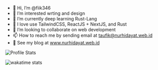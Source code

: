 - 👋 Hi, I’m @fiik346
- 👀 I’m  interested wrting and design
- 🌱 I’m currently deep learning Rust-Lang
- 🎨 I love use TailwindCSS, ReactJS + NextJS, and Rust
- 💞️ I’m looking to collaborate on web development
- 📫 How to reach me by sending email at taufik@nurhidayat.web.id
- 📃 See my blog at www.nurhidayat.web.id

![Profile Stats](https://github-readme-stats-eight-kappa-73.vercel.app/api?username=fiik346&theme=tokyonight&layout=compact)

![wakatime stats](https://github-readme-stats-eight-kappa-73.vercel.app/api/wakatime?username=@fik346&layout=compact&theme=tokyonight)
<!---
fiik346/fiik346 is a ✨ special ✨ repository because its `README.md` (this file) appears on your GitHub profile.
You can click the Preview link to take a look at your changes.
--->
